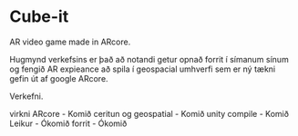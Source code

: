 # Cube-it
AR video game made in ARcore. 

Hugmynd verkefsins er það að notandi getur opnað forrit í símanum sínum og fengið AR expieance að spila í geospacial umhverfi sem er ný tækni gefin út af google ARcore.

Verkefni.

virkni ARcore - Komið
ceritun og geospatial - Komið
unity compile - Komið
Leikur - Ókomið
forrit - Ókomið
